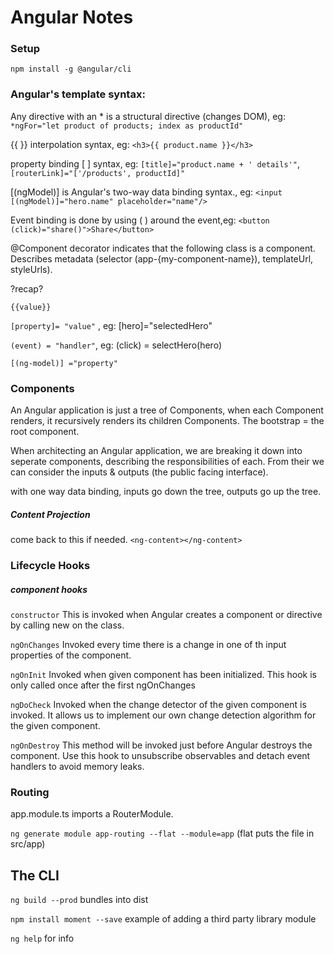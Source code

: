# Angular Notes

### Setup

`npm install -g @angular/cli`

### Angular's template syntax:

Any directive with an * is a structural directive (changes DOM), eg: `*ngFor="let product of products; index as productId"`

{{ }} interpolation syntax, eg: `<h3>{{ product.name }}</h3>`

property binding [ ] syntax, eg: `[title]="product.name + ' details'"`, `[routerLink]="['/products', productId]"`

[(ngModel)] is Angular's two-way data binding syntax., eg: `<input [(ngModel)]="hero.name" placeholder="name"/>`

Event binding is done by using ( ) around the event,eg: `<button (click)="share()">Share</button>`

 @Component decorator indicates that the following class is a component. Describes metadata (selector (app-{my-component-name}), templateUrl, styleUrls).


?recap?

`{{value}}`

`[property]= "value"` , eg: [hero]="selectedHero"

`(event) = "handler"`, eg: (click) = selectHero(hero)

`[(ng-model)] ="property"`


### Components

An Angular application is just a tree of  Components, when each Component renders, it recursively renders its children Components. The bootstrap = the root component.

When architecting an Angular application, we are breaking it down into seperate components, describing the responsibilities of each. From their we can consider the inputs & outputs (the public facing interface).

with one way data binding, inputs go down the tree, outputs go up the tree.


##### Content Projection
come back to this if needed. `<ng-content></ng-content>`


### Lifecycle Hooks

##### component hooks
`constructor` This is invoked when Angular creates a component or directive by calling new on the class.

`ngOnChanges` Invoked every time there is a change in one of th input properties of the component.

`ngOnInit` Invoked when given component has been initialized. This hook is only called once after the first ngOnChanges

`ngDoCheck` Invoked when the change detector of the given component is invoked. It allows us to implement our own change detection algorithm for the given component.

`ngOnDestroy` This method will be invoked just before Angular destroys the component. Use this hook to unsubscribe observables and detach event handlers to avoid memory leaks.

### Routing
app.module.ts imports a RouterModule.

`ng generate module app-routing --flat --module=app` (flat puts the file in src/app)



## The CLI

`ng build --prod` bundles into dist

`npm install moment --save` example of adding a third party library module

`ng help` for info







